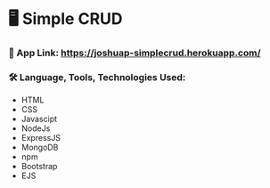 # :desktop_computer: Simple CRUD

### :link: App Link: https://joshuap-simplecrud.herokuapp.com/

### :hammer_and_wrench: Language, Tools, Technologies Used:

- HTML
- CSS
- Javascipt
- NodeJs
- ExpressJS
- MongoDB
- npm
- Bootstrap
- EJS
